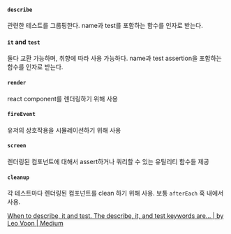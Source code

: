 #### `describe`

관련한 테스트를 그룹핑한다. name과 test를 포함하는 함수를 인자로 받는다.

#### `it` and `test`

둘다 교환 가능하며, 취향에 따라 사용 가능하다. name과 test assertion을 포함하는 함수를 인자로 받는다.

#### `render`

react component를 렌더링하기 위해 사용

#### `fireEvent`

유저의 상호작용을 시뮬레이션하기 위해 사용

#### `screen`

렌더링된 컴포넌트에 대해서 assert하거나 쿼리할 수 있는 유틸리티 함수들 제공

#### `cleanup`

각 테스트마다 렌더링된 컴포넌트를 clean 하기 위해 사용. 보통 `afterEach` 훅 내에서 사용.


[When to describe, it and test. The describe, it, and test keywords are… | by Leo Voon | Medium](https://leovoon.medium.com/when-to-describe-it-and-test-ec2aba477b59)